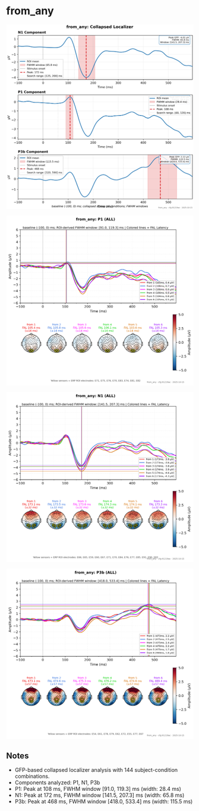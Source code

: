 # from_any

![figure](docs/assets/plots/from_any/from_any-collapsed_localizer.png)

![figure](docs/assets/plots/from_any/from_any-P1.png)

![figure](docs/assets/plots/from_any/from_any-N1.png)

![figure](docs/assets/plots/from_any/from_any-P3b.png)


## Notes

- GFP-based collapsed localizer analysis with 144 subject-condition combinations.
- Components analyzed: P1, N1, P3b
- P1: Peak at 108 ms, FWHM window [91.0, 119.3] ms (width: 28.4 ms)
- N1: Peak at 172 ms, FWHM window [141.5, 207.3] ms (width: 65.8 ms)
- P3b: Peak at 468 ms, FWHM window [418.0, 533.4] ms (width: 115.5 ms)
